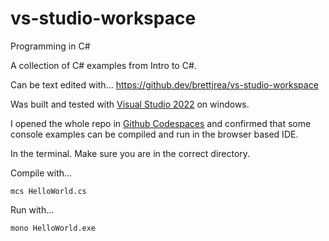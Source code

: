 # vs-studio-workspace
Programming in C#

A collection of C# examples from Intro to C#.

Can be text edited with... https://github.dev/brettjrea/vs-studio-workspace

Was built and tested with [Visual Studio 2022](https://visualstudio.microsoft.com/vs/) on windows.

I opened the whole repo in [Github Codespaces](https://github.com/features/codespaces)
and confirmed that some console examples can be compiled and run in the browser based IDE.


In the terminal. Make sure you are in the correct directory.

Compile with...

```mcs HelloWorld.cs```

Run with...

```mono HelloWorld.exe```
